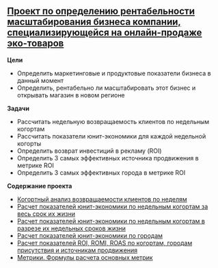 ## [Проект по определению рентабельности масштабирования бизнеса компании, специализирующейся на онлайн-продаже эко-товаров](https://docs.google.com/spreadsheets/d/1oEqM7arjwqihKqadkV460D8sDEtf1d84Mc_bNaXMyBo/edit#gid=1694529416) 

**Цели**<br>
- Определить маркетинговые и продуктовые показатели бизнеса в данный момент
- Определить, рентабельно ли масштабировать этот бизнес и открывать магазин в новом регионе

**Задачи**<br>
- Рассчитать недельную возвращаемость клиентов по недельным когортам
- Рассчитать показатели юнит-экономики для каждой недельной когорты
- Определить возврат инвестиций в рекламу (ROI)
- Определить 3 самых эффективных источника продвижения в метрике ROI
- Определить 3 самых эффективных города в метрике ROI

**Содержание проекта**<br>
- [Когортный анализ возвращаемости клиентов по неделям](https://docs.google.com/spreadsheets/d/1oEqM7arjwqihKqadkV460D8sDEtf1d84Mc_bNaXMyBo/edit#gid=1659658977)
- [Расчет показателей юнит-экономики по недельным когортам за весь срок их жизни](https://docs.google.com/spreadsheets/d/1oEqM7arjwqihKqadkV460D8sDEtf1d84Mc_bNaXMyBo/edit#gid=841617532)
- [Расчет показателей юнит-экономики по недельным когортам в разрезе их недельных сроков жизни](https://docs.google.com/spreadsheets/d/1oEqM7arjwqihKqadkV460D8sDEtf1d84Mc_bNaXMyBo/edit#gid=914781754)
- [Расчет показателей юнит-экономики по городам](https://docs.google.com/spreadsheets/d/1oEqM7arjwqihKqadkV460D8sDEtf1d84Mc_bNaXMyBo/edit#gid=1866371890)
- [Расчет показателей ROI, ROMI, ROAS по когортам, городам присутствия и источникам продвижения](https://docs.google.com/spreadsheets/d/1oEqM7arjwqihKqadkV460D8sDEtf1d84Mc_bNaXMyBo/edit#gid=1100782269)
- [Метрики. Формулы расчета основных метрик](https://docs.google.com/spreadsheets/d/1oEqM7arjwqihKqadkV460D8sDEtf1d84Mc_bNaXMyBo/edit#gid=1993581890)

